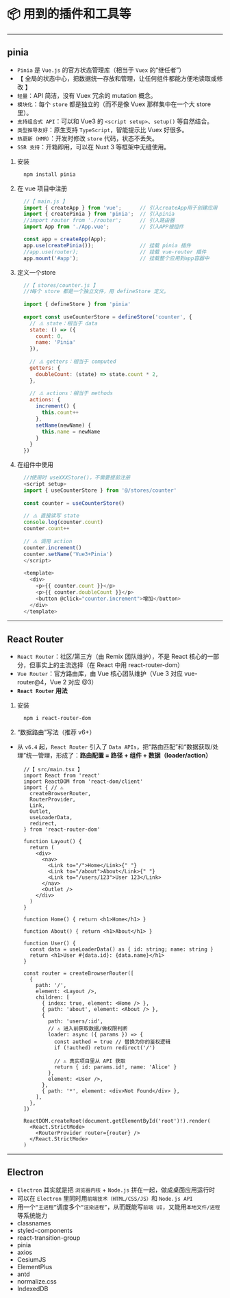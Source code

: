 # 📦 用到的插件和工具等
---
## pinia
- `Pinia` 是 `Vue.js` 的官方状态管理库（相当于 `Vuex` 的“继任者”）
- 【 全局的状态中心，把数据统一存放和管理，让任何组件都能方便地读取或修改 】
- `轻量`：API 简洁，没有 Vuex 冗余的 mutation 概念。
- `模块化`：每个 `store` 都是独立的（而不是像 Vuex 那样集中在一个大 store 里）。
- `支持组合式 API`：可以和 Vue3 的 `<script setup>`、`setup()` 等自然结合。
- `类型推导友好`：原生支持 `TypeScript`，智能提示比 Vuex 好很多。
- `热更新（HMR）`：开发时修改 `store` 代码，状态不丢失。
- `SSR 支持`：开箱即用，可以在 Nuxt 3 等框架中无缝使用。
1. 安装
    ```bash
      npm install pinia
    ```
2. 在 vue 项目中注册
    ```js
      //【 main.js 】
      import { createApp } from 'vue';      // 引入createApp用于创建应用
      import { createPinia } from 'pinia';  // 引入pinia
      //import router from './router';      // 引入路由器
      import App from './App.vue';          // 引入APP根组件

      const app = createApp(App);
      app.use(createPinia());               // 挂载 pinia 插件
      //app.use(router);                    // 挂载 vue-router 插件
      app.mount('#app');                    // 挂载整个应用到app容器中
    ```
3. 定义一个store
    ```js
      //【 stores/counter.js 】
      //❗️每个 store 都是一个独立文件，用 defineStore 定义。
      
      import { defineStore } from 'pinia'
      
      export const useCounterStore = defineStore('counter', {
        // ⚠️ state：相当于 data
        state: () => ({
          count: 0,
          name: 'Pinia'
        }),
      
        // ⚠️ getters：相当于 computed
        getters: {
          doubleCount: (state) => state.count * 2,
        },
      
        // ⚠️ actions：相当于 methods
        actions: {
          increment() {
            this.count++
          },
          setName(newName) {
            this.name = newName
          }
        }
      })
    ```
4. 在组件中使用
    ```js
      //❗️使用时 useXXXStore()，不需要提前注册
      <script setup>
      import { useCounterStore } from '@/stores/counter'
      
      const counter = useCounterStore()
      
      // ⚠️ 直接读写 state
      console.log(counter.count)
      counter.count++
      
      // ⚠️ 调用 action
      counter.increment()
      counter.setName('Vue3+Pinia')
      </script>
      
      <template>
        <div>
          <p>{{ counter.count }}</p>
          <p>{{ counter.doubleCount }}</p>
          <button @click="counter.increment">增加</button>
        </div>
      </template>
    ```
---
## React Router
- `React Router`：社区/第三方（由 Remix 团队维护），不是 React 核心的一部分，但事实上的主流选择（在 React 中用 react-router-dom）
- `Vue Router`：官方路由库，由 Vue 核心团队维护（Vue 3 对应 vue-router@4，Vue 2 对应 @3）
- **`React Router` 用法**
1. 安装
    ```bash
      npm i react-router-dom
    ```
2. “数据路由”写法（推荐 v6+）
- 从 `v6.4` 起，`React Router` 引入了 `Data APIs`，把“路由匹配”和“数据获取/处理”统一管理，形成了：**路由配置 = 路径 + 组件 + 数据（loader/action）**
    ```tsx
      //【 src/main.tsx 】
      import React from 'react'
      import ReactDOM from 'react-dom/client'
      import { // ⚠️
        createBrowserRouter,
        RouterProvider,
        Link,
        Outlet,
        useLoaderData,
        redirect,
      } from 'react-router-dom' 
      
      function Layout() {
        return (
          <div>
            <nav>
              <Link to="/">Home</Link>{" "}
              <Link to="/about">About</Link>{" "}
              <Link to="/users/123">User 123</Link>
            </nav>
            <Outlet />
          </div>
        )
      }
      
      function Home() { return <h1>Home</h1> }
      
      function About() { return <h1>About</h1> }
      
      function User() {
        const data = useLoaderData() as { id: string; name: string }
        return <h1>User #{data.id}: {data.name}</h1>
      }
      
      const router = createBrowserRouter([
        {
          path: '/',
          element: <Layout />,
          children: [
            { index: true, element: <Home /> },
            { path: 'about', element: <About /> },
            {
              path: 'users/:id',
              // ⚠️ 进入前获取数据/做权限判断
              loader: async ({ params }) => {
                const authed = true // 替换为你的鉴权逻辑
                if (!authed) return redirect('/')
      
                // ⚠️ 真实项目里从 API 获取
                return { id: params.id!, name: 'Alice' }
              },
              element: <User />,
            },
            { path: '*', element: <div>Not Found</div> },
          ],
        },
      ])
      
      ReactDOM.createRoot(document.getElementById('root')!).render(
        <React.StrictMode>
          <RouterProvider router={router} />
        </React.StrictMode>
      )
    ```
---
## Electron
- `Electron` 其实就是把 `浏览器内核` + `Node.js` 拼在一起，做成桌面应用运行时
- 可以在 `Electron` 里同时用`前端技术（HTML/CSS/JS）`和 `Node.js API`
- 用一个`“主进程”`调度多个`“渲染进程”`，从而既能写`前端 UI`，又能用`本地文件/进程`等系统能力
- classnames
- styled-components
- react-transition-group
- pinia
- axios
- CesiumJS
- ElementPlus
- antd
- normalize.css
- IndexedDB

